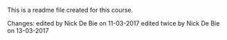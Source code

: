 This is a readme file created for this course.

Changes:
edited by Nick De Bie on 11-03-2017
edited twice by Nick De Bie on 13-03-2017
